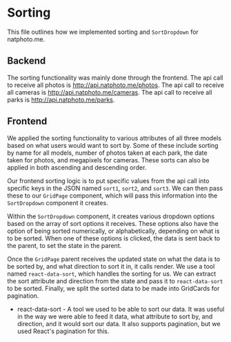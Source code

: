 # Sorting

This file outlines how we implemented sorting and `SortDropdown` for natphoto.me.

## Backend

The sorting functionality was mainly done through the frontend. The api call to receive
all photos is http://api.natphoto.me/photos. The api call to receive all cameras is
http://api.natphoto.me/cameras. The api call to receive all parks is
http://api.natphoto.me/parks.

## Frontend

We applied the sorting functionality to various attributes of all three models
based on what users would want to sort by. Some of these include sorting by
name for all models, number of photos taken at each park, the date taken
for photos, and megapixels for cameras. These sorts can also be applied in
both ascending and descending order.

Our frontend sorting logic is to put specific values from the api call into specific keys
in the JSON named `sort1`, `sort2`, and `sort3`. We can then pass these to our `GridPage`
component, which will pass this information into the `SortDropdown` component it creates.

Within the `SortDropdown` component, it creates various dropdown options based on the array
of sort options it receives. These options also have the option of being sorted numerically,
or alphabetically, depending on what is to be sorted. When one of these options is clicked,
the data is sent back to the parent, to set the state in the parent.

Once the `GridPage` parent receives the updated state on what the data is to be sorted by, and
what direction to sort it in, it calls render. We use a tool named `react-data-sort`, which handles
the sorting for us. We can extract the sort attribute and direction from the state and pass it to
`react-data-sort` to be sorted. Finally, we split the sorted data to be made into GridCards for
pagination.

* react-data-sort - A tool we used to be able to sort our data. It was useful in the way we were
able to feed it data, what attribute to sort by, and direction, and it would sort our data. It also
supports pagination, but we used React's pagination for this.
